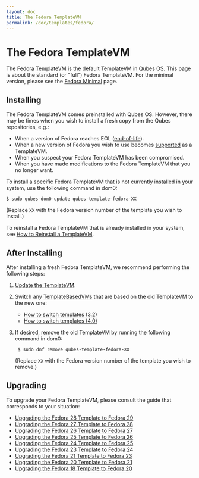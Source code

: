 ```yaml
---
layout: doc
title: The Fedora TemplateVM
permalink: /doc/templates/fedora/
---
```


The Fedora TemplateVM
=====================

The Fedora [TemplateVM] is the default TemplateVM in Qubes OS.
This page is about the standard (or "full") Fedora TemplateVM.
For the minimal version, please see the [Fedora Minimal] page.

Installing
----------

The Fedora TemplateVM comes preinstalled with Qubes OS.
However, there may be times when you wish to install a fresh copy from the Qubes repositories, e.g.:

 * When a version of Fedora reaches EOL ([end-of-life]).
 * When a new version of Fedora you wish to use becomes [supported] as a TemplateVM.
 * When you suspect your Fedora TemplateVM has been compromised.
 * When you have made modifications to the Fedora TemplateVM that you no longer want.

To install a specific Fedora TemplateVM that is not currently installed in your system, use the following command in dom0:

    $ sudo qubes-dom0-update qubes-template-fedora-XX

   (Replace `XX` with the Fedora version number of the template you wish to install.)

To reinstall a Fedora TemplateVM that is already installed in your system, see [How to Reinstall a TemplateVM].


After Installing
----------------

After installing a fresh Fedora TemplateVM, we recommend performing the following steps:

1. [Update the TemplateVM].

2. Switch any [TemplateBasedVMs] that are based on the old TemplateVM to the new one:

   * [How to switch templates (3.2)](/doc/templates/#how-to-switch-templates-32)
   * [How to switch templates (4.0)](/doc/templates/#how-to-switch-templates-40)

3. If desired, remove the old TemplateVM by running the following command in dom0:

        $ sudo dnf remove qubes-template-fedora-XX

   (Replace `XX` with the Fedora version number of the template you wish to remove.)


Upgrading
---------

To upgrade your Fedora TemplateVM, please consult the guide that corresponds to your situation:

 * [Upgrading the Fedora 28 Template to Fedora 29](/doc/template/fedora/upgrade-28-to-29/)
 * [Upgrading the Fedora 27 Template to Fedora 28](/doc/template/fedora/upgrade-27-to-28/)
 * [Upgrading the Fedora 26 Template to Fedora 27](/doc/template/fedora/upgrade-26-to-27/)
 * [Upgrading the Fedora 25 Template to Fedora 26](/doc/template/fedora/upgrade-25-to-26/)
 * [Upgrading the Fedora 24 Template to Fedora 25](/doc/template/fedora/upgrade-24-to-25/)
 * [Upgrading the Fedora 23 Template to Fedora 24](/doc/template/fedora/upgrade-23-to-24/)
 * [Upgrading the Fedora 21 Template to Fedora 23](/doc/template/fedora/upgrade-21-to-23/)
 * [Upgrading the Fedora 20 Template to Fedora 21](/doc/template/fedora/upgrade-20-to-21/)
 * [Upgrading the Fedora 18 Template to Fedora 20](/doc/template/fedora/upgrade-18-to-20/)


[TemplateVM]: /doc/templates/
[Fedora Minimal]: /doc/templates/fedora-minimal/
[end-of-life]: https://fedoraproject.org/wiki/Fedora_Release_Life_Cycle#Maintenance_Schedule
[supported]: /doc/supported-versions/#templatevms
[How to Reinstall a TemplateVM]: /doc/reinstall-template/
[Update the TemplateVM]: /doc/software-update-vm/
[TemplateBasedVMs]: /doc/glossary/#templatebasedvm
[remove the old TemplateVM]: /doc/templates/#important-notes

